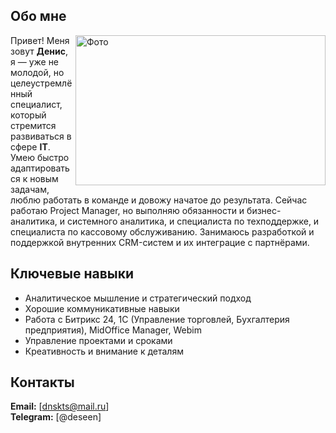 ##  Обо мне  
<div><img src="https://storage.yandexcloud.net/storage.yasno.media/nat-geo/images/2020/6/25/0fc978aba29e466e8eb4ffc946532d5e.max-2000x1000.jpg" alt="Фото" width="400" height="240" align="right"></div>

  Привет! Меня зовут **Денис**, я — уже не молодой, но целеустремлённый специалист, который стремится развиваться в сфере **IT**.  
Умею быстро адаптироваться к новым задачам, люблю работать в команде и довожу начатое до результата.
  Сейчас работаю Project Manager, но выполняю обязанности и бизнес-аналитика, и системного аналитика, и специалиста по техподдержке, и специалиста по кассовому обслуживанию. 
Занимаюсь разработкой и поддержкой внутренних CRM-систем и их интеграцие с партнёрами.


##  Ключевые навыки
- Аналитическое мышление и стратегический подход
- Хорошие коммуникативные навыки
- Работа с Битрикс 24, 1С (Управление торговлей, Бухгалтерия предприятия), MidOffice Manager, Webim
- Управление проектами и сроками
- Креативность и внимание к деталям


##  Контакты
**Email:** [dnskts@mail.ru]  
**Telegram:** [@deseen]  



